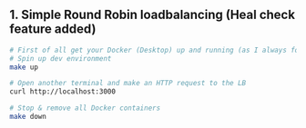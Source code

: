 ## 1. Simple Round Robin loadbalancing (Heal check feature added)

```bash
# First of all get your Docker (Desktop) up and running (as I always forget about it)
# Spin up dev environment
make up

# Open another terminal and make an HTTP request to the LB
curl http://localhost:3000

# Stop & remove all Docker containers
make down
```
